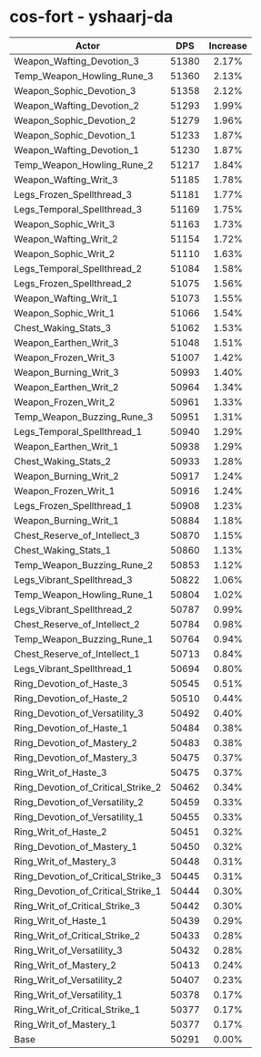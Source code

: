 # cos-fort - yshaarj-da
| Actor | DPS | Increase |
|---|:---:|:---:|
|Weapon_Wafting_Devotion_3|51380|2.17%|
|Temp_Weapon_Howling_Rune_3|51360|2.13%|
|Weapon_Sophic_Devotion_3|51358|2.12%|
|Weapon_Wafting_Devotion_2|51293|1.99%|
|Weapon_Sophic_Devotion_2|51279|1.96%|
|Weapon_Sophic_Devotion_1|51233|1.87%|
|Weapon_Wafting_Devotion_1|51230|1.87%|
|Temp_Weapon_Howling_Rune_2|51217|1.84%|
|Weapon_Wafting_Writ_3|51185|1.78%|
|Legs_Frozen_Spellthread_3|51181|1.77%|
|Legs_Temporal_Spellthread_3|51169|1.75%|
|Weapon_Sophic_Writ_3|51163|1.73%|
|Weapon_Wafting_Writ_2|51154|1.72%|
|Weapon_Sophic_Writ_2|51110|1.63%|
|Legs_Temporal_Spellthread_2|51084|1.58%|
|Legs_Frozen_Spellthread_2|51075|1.56%|
|Weapon_Wafting_Writ_1|51073|1.55%|
|Weapon_Sophic_Writ_1|51066|1.54%|
|Chest_Waking_Stats_3|51062|1.53%|
|Weapon_Earthen_Writ_3|51048|1.51%|
|Weapon_Frozen_Writ_3|51007|1.42%|
|Weapon_Burning_Writ_3|50993|1.40%|
|Weapon_Earthen_Writ_2|50964|1.34%|
|Weapon_Frozen_Writ_2|50961|1.33%|
|Temp_Weapon_Buzzing_Rune_3|50951|1.31%|
|Legs_Temporal_Spellthread_1|50940|1.29%|
|Weapon_Earthen_Writ_1|50938|1.29%|
|Chest_Waking_Stats_2|50933|1.28%|
|Weapon_Burning_Writ_2|50917|1.24%|
|Weapon_Frozen_Writ_1|50916|1.24%|
|Legs_Frozen_Spellthread_1|50908|1.23%|
|Weapon_Burning_Writ_1|50884|1.18%|
|Chest_Reserve_of_Intellect_3|50870|1.15%|
|Chest_Waking_Stats_1|50860|1.13%|
|Temp_Weapon_Buzzing_Rune_2|50853|1.12%|
|Legs_Vibrant_Spellthread_3|50822|1.06%|
|Temp_Weapon_Howling_Rune_1|50804|1.02%|
|Legs_Vibrant_Spellthread_2|50787|0.99%|
|Chest_Reserve_of_Intellect_2|50784|0.98%|
|Temp_Weapon_Buzzing_Rune_1|50764|0.94%|
|Chest_Reserve_of_Intellect_1|50713|0.84%|
|Legs_Vibrant_Spellthread_1|50694|0.80%|
|Ring_Devotion_of_Haste_3|50545|0.51%|
|Ring_Devotion_of_Haste_2|50510|0.44%|
|Ring_Devotion_of_Versatility_3|50492|0.40%|
|Ring_Devotion_of_Haste_1|50484|0.38%|
|Ring_Devotion_of_Mastery_2|50483|0.38%|
|Ring_Devotion_of_Mastery_3|50475|0.37%|
|Ring_Writ_of_Haste_3|50475|0.37%|
|Ring_Devotion_of_Critical_Strike_2|50462|0.34%|
|Ring_Devotion_of_Versatility_2|50459|0.33%|
|Ring_Devotion_of_Versatility_1|50455|0.33%|
|Ring_Writ_of_Haste_2|50451|0.32%|
|Ring_Devotion_of_Mastery_1|50450|0.32%|
|Ring_Writ_of_Mastery_3|50448|0.31%|
|Ring_Devotion_of_Critical_Strike_3|50445|0.31%|
|Ring_Devotion_of_Critical_Strike_1|50444|0.30%|
|Ring_Writ_of_Critical_Strike_3|50442|0.30%|
|Ring_Writ_of_Haste_1|50439|0.29%|
|Ring_Writ_of_Critical_Strike_2|50433|0.28%|
|Ring_Writ_of_Versatility_3|50432|0.28%|
|Ring_Writ_of_Mastery_2|50413|0.24%|
|Ring_Writ_of_Versatility_2|50407|0.23%|
|Ring_Writ_of_Versatility_1|50378|0.17%|
|Ring_Writ_of_Critical_Strike_1|50377|0.17%|
|Ring_Writ_of_Mastery_1|50377|0.17%|
|Base|50291|0.00%|
